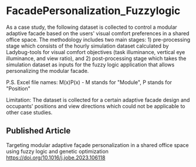 # FacadePersonalization_Fuzzylogic

As a case study, the following dataset is collected to control a modular adaptive facade based on the users' visual comfort preferences in a shared office space. The methodology includes two main stages: 1) pre-processing stage which consists of the hourly simulation dataset calculated by Ladybug-tools for visual comfort objectives (task illuminance, vertical eye illuminance, and view ratio), and 2) post-processing stage which takes the simulation dataset as inputs for the fuzzy logic application that allows personalizing the modular facade.

P.S.
Excel file names: M(x)P(x) - M stands for "Module", P stands for "Position"

Limitation: 
The dataset is collected for a certain adaptive facade design and occupants' positions and view directions which could not be applicable to other case studies. 


## Published Article
Targeting modular adaptive façade personalization in a shared office space using fuzzy logic and genetic optimization
https://doi.org/10.1016/j.jobe.2023.106118
